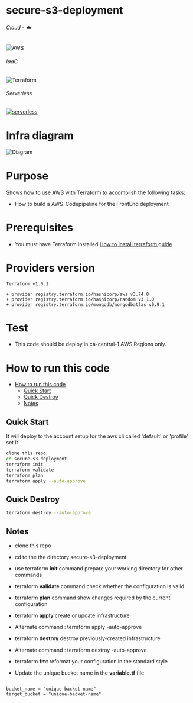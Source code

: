 # secure-s3-deployment

###### Cloud - :cloud:
![AWS](https://img.shields.io/badge/AWS-%23FF9900.svg?style=for-the-badge&logo=amazon-aws&logoColor=white)

###### IaaC
![Terraform](https://img.shields.io/badge/terraform-%235835CC.svg?style=for-the-badge&logo=terraform&logoColor=white)

###### Serverless
[![serverless](http://public.serverless.com/badges/v3.svg)](http://www.serverless.com)
# Infra diagram 
![Diagram](https://github.com/H-H-Angus-Associates-Ltd/arms-frontend-cicd-pipeline/blob/main/policies/cicd-pipeline-diagram.png)


# Purpose

Shows how to use AWS with Terraform to accomplish the following tasks:

* How to build a AWS-Codepipeline for the FrontEnd deployment
 

# Prerequisites

* You must have Terraform installed [How to install terraform guide](https://learn.hashicorp.com/tutorials/terraform/install-cli)

# Providers version
```
Terraform v1.0.1

+ provider registry.terraform.io/hashicorp/aws v3.74.0
+ provider registry.terraform.io/hashicorp/random v3.1.0
+ provider registry.terraform.io/mongodb/mongodbatlas v0.9.1

```

# Test

* This code should be deploy in ca-central-1 AWS Regions only.


# How to run this code

- [How to run this code](#how-to-run-this-code)
  - [Quick Start](#quick-start)
  - [Quick Destroy](#quick-destroy)
  - [Notes](#notes)

## Quick Start

It will deploy to the account setup for the aws cli called 'default' or 'profile' set it

```bash
clone this repo
cd secure-s3-deployment
terraform init
terraform validate
terraform plan
terraform apply --auto-approve
```

## Quick Destroy

```bash
terraform destroy --auto-approve
```

## Notes

- clone this repo
- cd to the the directory secure-s3-deployment
- use terraform __init__ command prepare your working directory for other commands
- terraform __validate__ command check whether the configuration is valid
- terraform __plan__ command show changes required by the current configuration
- terraform __apply__ create or update infrastructure
- Alternate command : terraform apply -auto-approve
- terraform __destroy__ destroy previously-created infrastructure
- Alternate command : terraform destroy -auto-approve
- terraform __fmt__ reformat your configuration in the standard style

- Update the unique bucket name in the __variable.tf__ file

```

bucket_name = "unique-backet-name"
target_bucket = "unique-backet-name"

```
